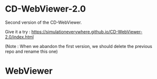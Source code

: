 # CD-WebViewer-2.0
Second version of the CD-WebViewer.

Give it a try : https://simulationeverywhere.github.io/CD-WebViewer-2.0/index.html

(Note : When we abandon the first version, we should delete the previous repo and rename this one)
# WebViewer
